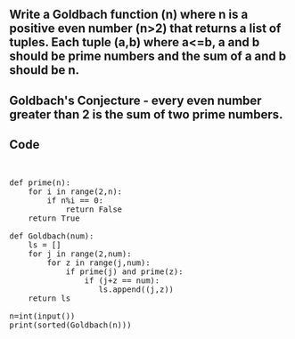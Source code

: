 ## Write a Goldbach function (n) where n is a positive even number (n>2) that returns a list of tuples. Each tuple (a,b) where a<=b, a and b should be prime numbers and the sum of a and b should be n.
## Goldbach's Conjecture - every even number greater than 2 is the sum of two prime numbers.

## Code

<pre>
<p>
def prime(n):
    for i in range(2,n):
        if n%i == 0:
            return False
    return True

def Goldbach(num):
    ls = []
    for j in range(2,num):
        for z in range(j,num):
            if prime(j) and prime(z):
                if (j+z == num):
                   ls.append((j,z))
    return ls
            
n=int(input())
print(sorted(Goldbach(n)))
</p>
<pre>
